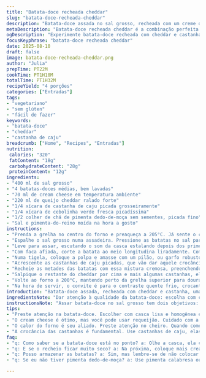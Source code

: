 ```yaml
---
title: "Batata-doce recheada cheddar"
slug: "batata-doce-recheada-cheddar"
description: "Batata-doce assada no sal grosso, recheada com um creme de queijo cremoso, cheddar forte e ervas frescas, com crocância das nozes. Adaptada para um toque brasileiro usando castanhas de caju e toque de pimenta dedo-de-moça, enriquecendo a textura e sabor. Assada até o queijo dourar, com atenção aos sinais visuais e textura da polpa para não ressecar. Prato vegetariano, sem glúten e sem ovos, ótimo para entrada ou acompanhamento nutritivo e saboroso."
metaDescription: "Batata-doce recheada cheddar é a combinação perfeita de sabores brasileiros com um toque de crocância e picância."
ogDescription: "Experimente batata-doce recheada com cheddar e castanha de caju, uma verdadeira explosão de sabores brasileiros."
focusKeyphrase: "batata-doce recheada cheddar"
date: 2025-08-10
draft: false
image: batata-doce-recheada-cheddar.png
author: "Julia"
prepTime: PT22M
cookTime: PT1H10M
totalTime: PT1H32M
recipeYield: "4 porções"
categories: ["Entradas"]
tags:
- "vegetariano"
- "sem glúten"
- "fácil de fazer"
keywords:
- "batata-doce"
- "cheddar"
- "castanha de caju"
breadcrumb: ["Home", "Recipes", "Entradas"]
nutrition: 
 calories: "320"
 fatContent: "18g"
 carbohydrateContent: "28g"
 proteinContent: "12g"
ingredients:
- "400 ml de sal grosso"
- "4 batatas-doces médias, bem lavadas"
- "70 ml de cream cheese em temperatura ambiente"
- "220 ml de queijo cheddar ralado forte"
- "1/4 xícara de castanha de caju picada grosseiramente"
- "1/4 xícara de cebolinha verde fresca picadíssima"
- "1/2 colher de chá de pimenta dedo-de-moça sem sementes, picada fino"
- "Sal e pimenta-do-reino moída na hora a gosto"
instructions:
- "Prenda a grelha no centro do forno e preaqueça a 205°C. Já sente o cheiro de calor entrando na cozinha, sinal que as batatas vão ficar perfeitas."
- "Espalhe o sal grosso numa assadeira. Pressione as batatas no sal para firmá-las, isso evita aquele contato direto com a base quente e concentra o calor uniformemente."
- "Leve para assar, escutando o som da casca estalando depois dos primeiros 40 minutos. Teste o ponto espetando com garfo: macia mas ainda firme a pele. Retire e deixe esfriar por uns 12 minutos, tempo pra não queimar a mão mas a polpa ainda quente e fácil de manusear."
- "Com faca afiada, corte a batata ao meio longitudina liradamente. Com uma colher pequena - aquela de chá serve bem - tire a polpa suavemente, cuidando pra deixar a borda com uns 1,5 cm de polpa para evitar que desmanche no forno depois."
- "Numa tigela, coloque a polpa e amasse com um pilão, ou garfo robusto, junto ao cream cheese e metade do cheddar. O segredo aqui é não bater demais, manter a textura meio rústica. Misture a pimenta dedo-de-moça e a cebolinha, para um aroma fresco e um toque de picância que casa bem com o doce da batata."
- "Acrescente as castanhas de caju picadas, que vão dar aquele crocância inesperada. Ajuste com sal e pimenta, lembrando que o cheddar já dá salinidade. Prove sempre, ponto de equilíbrio é fundamental."
- "Recheie as metades das batatas com essa mistura cremosa, preenchendo até a borda para não murchar no forno."
- "Salpique o restante do cheddar por cima e mais algumas castanhas, elas chamam a atenção pelo visual e textura."
- "Volte ao forno a 200°C, mantendo perto da grelha superior para dourar o queijo em 14 a 17 minutos, fique de olho. Quando o queijo começar a formar aquela crosta dourada e pequenas bolhas, sinal que está pronto. Se quiser, termine com grill ligando o forno para gratinar mais rapidamente, mas não deixe passar para não queimar."
- "Na hora de servir, o convite é para o contraste quente frio, crocante macio, picante e doce, um abraço na boca e no estômago."
introduction: "Batata-doce assada, recheada com cheddar e castanha, uma combinação simples que aprendi a harmonizar no calor dos fornos em dias de preguiça na cozinha, mas com vontade de algo diferente. Nem sempre o recheio fica cremoso, já errei demais deixando líquido. A saída: cream cheese para dar liga sem encharcar e as nozes pra crocância dão um casamento interessantíssimo. A pimenta dedo-de-moça, minha invenção pessoal, traz personalidade sem exagerar, porque gosto de pratos que saltam na boca, não prendem a respiração. Assar no sal grosso é um truque antigo, esquecido pelas pressas atuais, mas que garante polpa macia e pele firme. O calor da casa troca com o aroma do forno, e a ansiedade cresce até o queijo dourar e estalar. Difícil não repetir, difícil resistir."
ingredientsNote: "Dar atenção à qualidade da batata-doce: escolha com casca lisa, sem manchas e homogênea, para garantir cozimento uniforme. O cream cheese pode ser substituído por requeijão cremoso sem soro, mas isso pode alterar a textura, tornando mais líquido, então diminua a quantidade e amasse menos. O cheddar deve ser forte para manter o sabor mesmo após assar, prefira ralado na hora para mais frescor. No lugar da castanha de caju, quem não tiver pode usar amêndoas ou até mesmo castanha do pará para sabor mais marcante. Cebolinha fresca é essencial para o aroma final, evite substituí-la por temperos secos ou desidratados. Ajustar a pimenta com moderação, pois o dedo-de-moça tem um calor que se desenvolve após assado. Sal e pimenta devem sempre ser ajustados após a mistura para não exagerar."
instructionsNote: "Assar batata-doce no sal grosso tem dois objetivos: proteger do contato direto com a assadeira quente e criar um microclima de cozimento, mantendo umidade. Observar a casca estalando e o garfo entrando com pouco esforço é chave para saber o ponto. Retirar a polpa com colher deve ser delicado, para não perfurar a casca e permitir que o recheio vaze na cozinha - acidente comum e frustrante. Amassar com cream cheese com jeitinho, mantendo pedaços, traz textura menos monotona. A mistura de pimenta e cebolinha traz frescor e calor, contrastando com o leite do queijo. Forno a 200°C é quente o suficiente para dourar sem queimar rápido: acompanhar o queijo subindo bolhas douradas e sentir cheiro de tostado é sinal de estar no ponto. Use grill com cuidado, só alguns minutos para gratinar. O toque final são as castanhas que dão textura, crocância artesanal."
tips:
- "Preste atenção na batata-doce. Escolher com casca lisa e homogênea evita surpresas na textura. Teste sempre antes de assar. Uma batata boa vale muito. Sinta a pele firme, a polpa deve ser macia ao garfo. Não use variedades que murcham facilmente. Isso é vital."
- "O cream cheese é ótimo, mas você pode usar requeijão. Cuidado com a quantidade. Se excessivo, vai deixar o recheio muito líquido. Mantenha a textura. Isso é um ponto crucial. O cheddar deve ser forte, prefira ralado na hora. Frescor é tudo. O sabor muda completamente."
- "O calor do forno é seu aliado. Preste atenção no cheiro. Quando começa a ficar tostado é hora de ficar de olho. O queijo vai derretendo, as bolhas aparecem. Isso indica que está quase lá. Não deixe passar do ponto. Queijo seco não é a ideia."
- "A crocância das castanhas é fundamental. Use castanhas de caju, elas trazem um sabor único. Alternativas como amêndoas podem dar certo, mas o sabor é outro. Se não tiver nenhuma das duas, a tradicional noz-pecã é válida mas não terá o mesmo frescor. O essencial é observar a textura e o sabor no final."
faq:
- "q: Como saber se a batata-doce está no ponto? a: Olhe a casca, ela começa a estourar. Use um garfo, ele deve entrar com facilidade. Se estiver macia mas firme, retire do forno. O tempo varia, fique de olho."
- "q: E se o recheio ficar muito seco? a: Na próxima, coloque mais cream cheese. Ou até um pouco de manteiga para dar umidade. A mistura não deve ser líquida mas também não seca. Busque o equilíbrio."
- "q: Posso armazenar as batatas? a: Sim, mas lembre-se de não colocar na geladeira. Isso muda a textura. Em um lugar fresco e seco é melhor. Uma ou duas noites, pode ser. Reaqueça só no forno."
- "q: Se eu não tiver pimenta dedo-de-moça? a: Use pimenta calabresa ou até paprika para um sabor diferente. Mas o toque picante é fundamental. Cuidado para não exagerar, a ideia é um leve ardor, não queima na boca."

---
```

